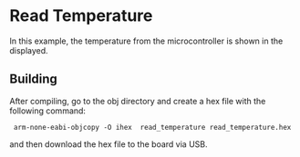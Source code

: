 # Read Temperature

In this example, the temperature from the microcontroller is shown in the 
displayed. 


## Building


After compiling, go to the obj directory and create a hex file with the following command: 

     arm-none-eabi-objcopy -O ihex  read_temperature read_temperature.hex

and then download the hex file to the board via USB. 

